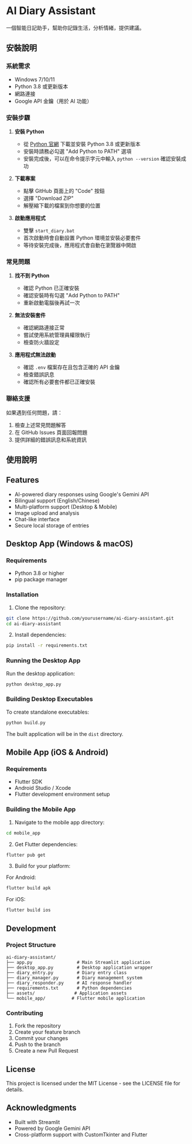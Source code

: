 # AI Diary Assistant

一個智能日記助手，幫助你記錄生活，分析情緒，提供建議。

## 安裝說明

### 系統需求
- Windows 7/10/11
- Python 3.8 或更新版本
- 網路連接
- Google API 金鑰（用於 AI 功能）

### 安裝步驟

1. **安裝 Python**
   - 從 [Python 官網](https://www.python.org/downloads/) 下載並安裝 Python 3.8 或更新版本
   - 安裝時請務必勾選 "Add Python to PATH" 選項
   - 安裝完成後，可以在命令提示字元中輸入 `python --version` 確認安裝成功

2. **下載專案**
   - 點擊 GitHub 頁面上的 "Code" 按鈕
   - 選擇 "Download ZIP"
   - 解壓縮下載的檔案到你想要的位置

3. **啟動應用程式**
   - 雙擊 `start_diary.bat`
   - 首次啟動時會自動設置 Python 環境並安裝必要套件
   - 等待安裝完成後，應用程式會自動在瀏覽器中開啟

### 常見問題

1. **找不到 Python**
   - 確認 Python 已正確安裝
   - 確認安裝時有勾選 "Add Python to PATH"
   - 重新啟動電腦後再試一次

2. **無法安裝套件**
   - 確認網路連接正常
   - 嘗試使用系統管理員權限執行
   - 檢查防火牆設定

3. **應用程式無法啟動**
   - 確認 `.env` 檔案存在且包含正確的 API 金鑰
   - 檢查錯誤訊息
   - 確認所有必要套件都已正確安裝

### 聯絡支援

如果遇到任何問題，請：
1. 檢查上述常見問題解答
2. 在 GitHub Issues 頁面回報問題
3. 提供詳細的錯誤訊息和系統資訊

## 使用說明

## Features

- AI-powered diary responses using Google's Gemini API
- Bilingual support (English/Chinese)
- Multi-platform support (Desktop & Mobile)
- Image upload and analysis
- Chat-like interface
- Secure local storage of entries

## Desktop App (Windows & macOS)

### Requirements

- Python 3.8 or higher
- pip package manager

### Installation

1. Clone the repository:
```bash
git clone https://github.com/yourusername/ai-diary-assistant.git
cd ai-diary-assistant
```

2. Install dependencies:
```bash
pip install -r requirements.txt
```

### Running the Desktop App

Run the desktop application:
```bash
python desktop_app.py
```

### Building Desktop Executables

To create standalone executables:
```bash
python build.py
```

The built application will be in the `dist` directory.

## Mobile App (iOS & Android)

### Requirements

- Flutter SDK
- Android Studio / Xcode
- Flutter development environment setup

### Building the Mobile App

1. Navigate to the mobile app directory:
```bash
cd mobile_app
```

2. Get Flutter dependencies:
```bash
flutter pub get
```

3. Build for your platform:

For Android:
```bash
flutter build apk
```

For iOS:
```bash
flutter build ios
```

## Development

### Project Structure

```
ai-diary-assistant/
├── app.py                 # Main Streamlit application
├── desktop_app.py         # Desktop application wrapper
├── diary_entry.py         # Diary entry class
├── diary_manager.py       # Diary management system
├── diary_responder.py     # AI response handler
├── requirements.txt       # Python dependencies
├── assets/               # Application assets
└── mobile_app/          # Flutter mobile application
```

### Contributing

1. Fork the repository
2. Create your feature branch
3. Commit your changes
4. Push to the branch
5. Create a new Pull Request

## License

This project is licensed under the MIT License - see the LICENSE file for details.

## Acknowledgments

- Built with Streamlit
- Powered by Google Gemini API
- Cross-platform support with CustomTkinter and Flutter 
